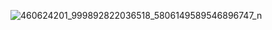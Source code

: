![460624201_999892822036518_5806149589546896747_n](https://github.com/user-attachments/assets/a162edd6-81d9-4e48-af20-a36b02c04f62)
